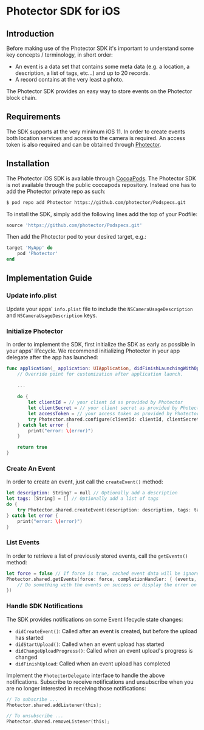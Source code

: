 # Photector SDK for iOS

## Introduction

Before making use of the Photector SDK it's important to understand some key concepts / terminology, in short order:
- An event is a data set that contains some meta data (e.g. a location, a description, a list of tags, etc...) and up to 20 records. 
- A record contains at the very least a photo.

The Photector SDK provides an easy way to store events on the Photector block chain. 

## Requirements

The SDK supports at the very minimum iOS 11. In order to create events both location services and access to the camera is required. An access token is also required and can be obtained through [Photector](https://photector.com).

## Installation

The Photector iOS SDK is available through [CocoaPods](https://cocoapods.org). The Photector SDK is not available through the public cocoapods repository. Instead one has to add the Photector private repo as such:
```bash
$ pod repo add Photector https://github.com/photector/Podspecs.git
```

To install the SDK, simply add the following lines add the top of your Podfile:
```ruby
source 'https://github.com/photector/Podspecs.git'
```

Then add the Photector pod to your desired target, e.g.:
```ruby
target 'MyApp' do
    pod 'Photector'
end

```

## Implementation Guide

### Update info.plist

Update your apps' `info.plist` file to include the `NSCameraUsageDescription` and `NSCameraUsageDescription` keys. 

### Initialize Photector

In order to implement the SDK, first initialize the SDK as early as possible in your apps' lifecycle. We recommend initializing Photector in your app delegate after the app has launched:
```swift
func application(_ application: UIApplication, didFinishLaunchingWithOptions launchOptions: [UIApplicationLaunchOptionsKey: Any]?) -> Bool {
    // Override point for customization after application launch.
    
    ...
    
    do {
        let clientId = // your client id as provided by Photector
        let clientSecret = // your client secret as provided by Photector
        let accessToken = // your access token as provided by Photector
        try Photector.shared.configure(clientId: clientId, clientSecret: clientSecret, accessToken: accessToken)
    } catch let error {
        print("error: \(error)")
    }

    return true
}
```

### Create An Event

In order to create an event, just call the `createEvent()` method:
```swift
let description: String? = null // Optionally add a description
let tags: [String] = [] // Optionally add a list of tags
do {
    try Photector.shared.createEvent(description: description, tags: tags)
} catch let error {
    print("error: \(error)")
}
```

### List Events

In order to retrieve a list of previously stored events, call the `getEvents()` method:
```swift
let force = false // If force is true, cached event data will be ignored
Photector.shared.getEvents(force: force, completionHandler: { (events, error) in
    // Do something with the events on success or display the error on failure
})
```

### Handle SDK Notifications

The SDK provides notifications on some Event lifecycle state changes:
- `didCreateEvent()`: Called after an event is created, but before the upload has started
- `didStartUpload()`: Called when an event upload has started
- `didChangeUploadProgress()`: Called when an event upload's progress is changed
- `didFinishUpload`: Called when an event upload has completed

Implement the `PhotectorDelegate` interface to handle the above notifications. Subscribe to receive notifications and unsubscribe when you are no longer interested in receiving those notifications:

```swift
// To subscribe ...
Photector.shared.addListener(this);

// To unsubscribe ...
Photector.shared.removeListener(this);
```
